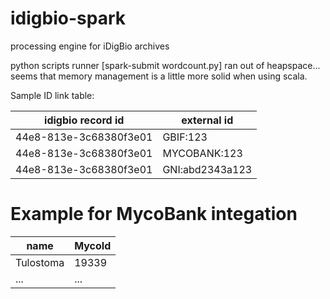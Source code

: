 # idigbio-spark
processing engine for iDigBio archives

python scripts runner [spark-submit wordcount.py] ran out of heapspace... seems that memory management is a little more solid when using scala.

Sample ID link table:

idigbio record id | external id | 
 --- | ---
 44e8-813e-3c68380f3e01 | GBIF:123
 44e8-813e-3c68380f3e01 | MYCOBANK:123
 44e8-813e-3c68380f3e01 | GNI:abd2343a123

# Example for MycoBank integation

name | MycoId
 --- | ---
 Tulostoma | 19339
 ... | ...
